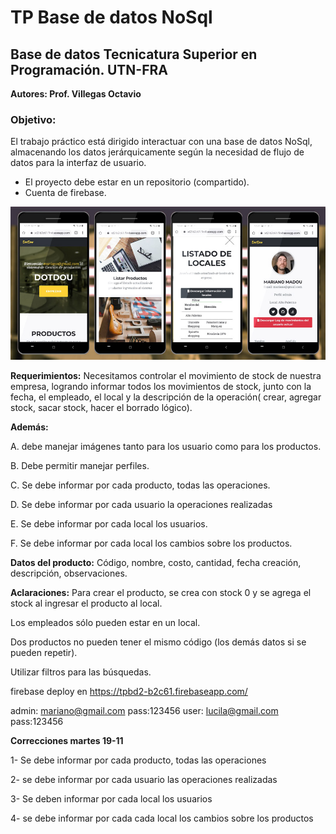 # TP Base de datos NoSql 
## Base de datos Tecnicatura Superior en Programación. UTN-FRA 

**Autores: Prof. Villegas Octavio**

### Objetivo: 

El trabajo práctico está dirigido interactuar con una base de datos NoSql, almacenando los  datos jerárquicamente según la necesidad de flujo de datos para la interfaz de usuario. 

* El proyecto debe estar en un repositorio (compartido). 
* Cuenta de firebase. 

![TP Base de datos NoSql ](https://github.com/marianomadou/TPBD2/blob/master/Documentacion/responsive1.jpg)

**Requerimientos:**
Necesitamos controlar el movimiento de stock de nuestra empresa, logrando informar todos los movimientos de stock, junto con la fecha, el empleado, el local y la descripción 
de la operación( crear, agregar stock, sacar stock, hacer el borrado lógico). 

**Además:**

A. debe manejar imágenes tanto para los usuario como para los productos. 

B. Debe permitir manejar perfiles. 

C. Se debe informar por cada producto, todas las operaciones. 

D. Se debe informar por cada usuario la operaciones realizadas 

E. Se debe informar por cada local los usuarios. 

F. Se debe informar por cada local los cambios sobre los productos. 

**Datos del producto:**
Código, nombre, costo, cantidad, fecha creación, descripción, observaciones. 

**Aclaraciones:**
Para crear el producto, se crea con stock 0 y se agrega el stock al ingresar el producto al local. 

Los empleados sólo pueden estar en un local. 

Dos productos no pueden tener el mismo código (los demás datos si se pueden repetir). 

Utilizar filtros para las búsquedas. 


firebase deploy en https://tpbd2-b2c61.firebaseapp.com/

admin: mariano@gmail.com pass:123456
user: lucila@gmail.com pass:123456

**Correcciones martes 19-11**

1- Se debe informar por cada producto, todas las operaciones

2- se debe informar por cada usuario las operaciones realizadas 

3- Se deben informar por cada local los usuarios 

4- se debe informar por cada cada local los cambios sobre los productos
